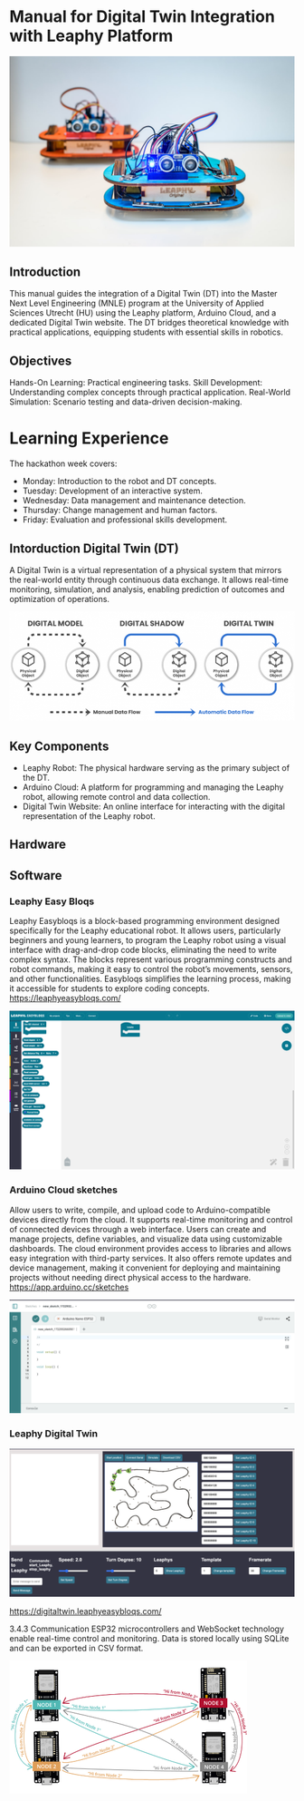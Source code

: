 
# Manual for Digital Twin Integration with Leaphy Platform

![](https://github.com/Basie147/Scratch_Leaphy/blob/main/Readme/leaphy-robots_orig.jpg)

## Introduction

This manual guides the integration of a Digital Twin (DT) into the Master Next Level Engineering (MNLE) program at the University of Applied Sciences Utrecht (HU) using the Leaphy platform, Arduino Cloud, and a dedicated Digital Twin website. The DT bridges theoretical knowledge with practical applications, equipping students with essential skills in robotics.

## Objectives
Hands-On Learning: Practical engineering tasks.
Skill Development: Understanding complex concepts through practical application.
Real-World Simulation: Scenario testing and data-driven decision-making.

# Learning Experience
The hackathon week covers:
- Monday: Introduction to the robot and DT concepts.
- Tuesday: Development of an interactive system.
- Wednesday: Data management and maintenance detection.
- Thursday: Change management and human factors.
- Friday: Evaluation and professional skills development.

## Intorduction Digital Twin (DT)
A Digital Twin is a virtual representation of a physical system that mirrors the real-world entity through continuous data exchange. It allows real-time monitoring, simulation, and analysis, enabling prediction of outcomes and optimization of operations.

![](https://github.com/Basie147/Scratch_Leaphy/blob/main/Readme/DigitalTwinLevel.png)

## Key Components

- Leaphy Robot: The physical hardware serving as the primary subject of the DT.
- Arduino Cloud: A platform for programming and managing the Leaphy robot, allowing remote control and data collection.
- Digital Twin Website: An online interface for interacting with the digital representation of the Leaphy robot.

## Hardware




## Software

### Leaphy Easy Bloqs
Leaphy Easybloqs is a block-based programming environment designed specifically for the Leaphy educational robot. It allows users, particularly beginners and young learners, to program the Leaphy robot using a visual interface with drag-and-drop code blocks, eliminating the need to write complex syntax. The blocks represent various programming constructs and robot commands, making it easy to control the robot’s movements, sensors, and other functionalities. Easybloqs simplifies the learning process, making it accessible for students to explore coding concepts. https://leaphyeasybloqs.com/

![Simulation Interface](https://github.com/Basie147/Scratch_Leaphy/blob/main/Readme/Leaphyeasybloqs.png)

### Arduino Cloud sketches 
Allow users to write, compile, and upload code to Arduino-compatible devices directly from the cloud. It supports real-time monitoring and control of connected devices through a web interface. Users can create and manage  projects, define variables, and visualize data using customizable dashboards. The cloud environment provides access to libraries and allows easy integration with third-party services. It also offers remote updates and device management, making it convenient for deploying and maintaining projects without needing direct physical access to the hardware. https://app.arduino.cc/sketches

![Simulation Interface](https://github.com/Basie147/Scratch_Leaphy/blob/main/Readme/ArduinoCloud.png)

### Leaphy Digital Twin

![Simulation Interface](https://github.com/Basie147/Scratch_Leaphy/blob/main/Readme/DigitalTwin.png)

https://digitaltwin.leaphyeasybloqs.com/



3.4.3 Communication
ESP32 microcontrollers and WebSocket technology enable real-time control and monitoring. Data is stored locally using SQLite and can be exported in CSV format.

![Simulation Interface](https://github.com/Basie147/Scratch_Leaphy/blob/main/Readme/Node.png)










